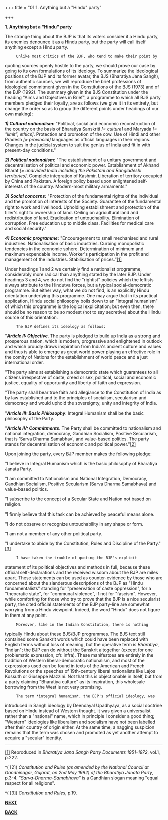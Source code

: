 +++
title = "01 1. Anything but a \"Hindu\" party"

+++
<div class="Section1">

**1. Anything but a "Hindu" party**

        

The strange thing about the BJP is that its voters consider it a Hindu
party, its enemies denounce it as a Hindu party, but the party will call
itself anything except a Hindu party.

 

         Unlike most critics of the BJP, who tend to make their point by
quoting sources openly hostile to the party, we should prove our case by
going to its own formulations of its ideology.  To summarize the
ideological positions of the BJP and its former avatar, the BJS
(Bharatiya Jana Sangh), from authentic sources, we will reproduce the
brief professions of ideological commitment given in the Constitutions
of the BJS (1973) and of the BJP (1992).  The summary given in the BJS
Constitution under the heading "Aims and Objectives in Brief", a
programme to which all BJS party members pledged their loyalty, are as
follows (we give it in its entirety, but change the order so as to group
the different points under headings of our own making):

 

***1) Cultural nationalism:*** "Political, social and economic
reconstruction of the country on the basis of Bharatiya Sanskriti *\[=
culture\]* and Maryada *\[= "limit", ethics\]*.  Protection and
promotion of the cow.  Use of Hindi and other Pradesh *\[= provincial\]*
languages as official languages in their regions.  Changes in the
judicial system to suit the genius of India and fit in with present-day
conditions."

***2) Political nationalism:*** "The establishment of a unitary
government and decentralisation of political and economic power. 
Establishment of Akhand Bharat *\[= undivided India including the
Pakistani and Bangladeshi territories\]*.  Complete integration of
Kashmir.  Liberation of territory occupied by China and Pakistan.  A
foreign policy based upon enlightened self-interests of the country. 
Modern-most military armaments."

***3) Social concerns:*** "Protection of the fundamental rights of the
individual and the promotion of interests of the Society.  Guarantee of
the fundamental right to work and livelihood.  Upholding establishment
and protection of the tiller's right to ownership of land.  Ceiling on
agricultural land and redistribution of land.  Eradication of
untouchability.  Elimination of corruption.  Free education up to middle
class.  Facilities for medical care and social security."

***4) Economic programme:*** "Encouragement to small mechanised and
rural industries.  Nationalisation of basic industries.  Curbing
monopolistic tendencies in the economic sphere.  Determination of
minimum and maximum expendable income.  Worker's participation in the
profit and management of the industries.  Stabilisation of
prices.”[\[1\]](#_edn1)

 

Under headings 1 and 2 we certainly find a nationalist programme,
considerably more radical than anything stated by the later BJP.  Under
headings 3 and 4, we do not find the "rightist" policies which the
leftists always attribute to the Hindutva forces, but a typical
social-democratic programme.  But either way, what we do not find, is an
explicitly Hindu orientation underlying this programme.  One may argue
that in its practical application, Hindu social philosophy boils down to
an "integral humanism" of which this programme is the logical
explicitation; but even then, there should be no reason to be so modest
(not to say secretive) about the Hindu source of this orientation.  

 

         The BJP defines its ideology as follows:

 

"***Article II: Objective***.  The party is pledged to build up India as
a strong and prosperous nation, which is modern, progressive and
enlightened in outlook and which proudly draws inspiration from India's
ancient culture and values and thus is able to emerge as great world
power playing an effective role in the comity of Nations for the
establishment of world peace and a just international order. 

"The party aims at establishing a democratic state which guarantees to
all citizens irrespective of caste, creed or sex, political, social and
economic justice, equality of opportunity and liberty of faith and
expression.

"The party shall bear true faith and allegiance to the Constitution of
India as by law established and to the principles of socialism,
secularism and democracy and would uphold the sovereignty, unity and
integrity of India.

"***Article III: Basic Philosophy***.  Integral Humanism shall be the
basic philosophy of the Party.

"***Article IV: Commitments***.  The Party shall be committed to
nationalism and national integration, democracy, Gandhian Socialism,
Positive Secularism, that is 'Sarva Dharma Samabhav', and value-based
politics.  The party stands for decentralisation of economic and
political power."[\[2\]](#_edn2)

        

Upon joining the party, every BJP member makes the following pledge:

 

"I believe in Integral Humanism which is the basic philosophy of
Bharatiya Janata Party.

"I am committed to Nationalism and National Integration, Democracy,
Gandhian Socialism, Positive Secularism (Sarva Dharma Samabhava) and
value-based politics.

"I subscribe to the concept of a Secular State and Nation not based on
religion.

"I firmly believe that this task can be achieved by peaceful means
alone.

"I do not observe or recognize untouchability in any shape or form.

"I am not a member of any other political party.

"I undertake to abide by the Constitution, Rules and Discipline of the
Party."[\[3\]](#_edn3)

 

         I have taken the trouble of quoting the BJP's explicit
statement of its political objectives and methods in full, because these
official self-declarations and the received wisdom about the BJP are
miles apart.  These statements can be used as counter-evidence by those
who are concerned about the slanderous descriptions of the BJP as "Hindu
fundamentalists" standing for "preservation of caste oppression", for a
"theocratic state", for "communal violence", if not for "fascism". 
However, while comforting for those who try to prove that the BJP is a
nice secularist party, the cited official statements of the BJP
party-line are somewhat worrying from a Hindu viewpoint.  Indeed, the
word "Hindu" does not figure in them at any point.

 

         Moreover, like in the Indian Constitution, there is nothing
typically Hindu about these BJS/BJP programmes.  The BJS text still
contained some Sanskrit words which could have been replaced with
English terms without loss of meaning, but the operative term is
*Bharatiya*, "Indian"; the BJP can do without the Sanskrit altogether
(except for one problematic expression, cfr. infra).  These manifestoes
are entirely in the tradition of Western liberal-democratic nationalism,
and most of the expressions used can be found in texts of the American
and French Revolutions or the speeches of 19th-century liberal
nationalists like Lajos Kossuth or Giuseppe Mazzini.  Not that this is
objectionable in itself, but from a party claiming "Bharatiya culture"
as its inspiration, this wholesale borrowing from the West is not very
promising. 

 

         The term *integral humanism*, the BJP's official ideology, was
introduced in Sangh ideology by Deendayal Upadhyaya, as a social
doctrine based on Hindu instead of Western thought.  It was given a
universalist rather than a "national" name, which in principle I
consider a good thing; "Western" ideologies like liberalism and
socialism have not been labelled after their country of origin either. 
At the same time, a nagging suspicion remains that the term was chosen
and promoted as yet another attempt to acquire a "secular" identity.

</div>

<div style="mso-element:endnote-list">

  

------------------------------------------------------------------------

<div id="edn1" style="mso-element:endnote">

[\[1\]](#_ednref1)  Reproduced in *Bharatiya Jana Sangh Party Documents
1951-1972*, vol.1, p.222.

</div>

<div id="edn2" style="mso-element:endnote">

[](#_ednref2)^( \[2\])  *Constitution and Rules (as amended by the
National Council at Gandhinagar, Gujarat, on 2nd May 1992) of the
Bharatiya Janata Party*, p.3-4.  *"Sarva-Dharma-Samabhava"* is a
Gandhian slogan meaning "equal respect for all religions".

</div>

<div id="edn3" style="mso-element:endnote">

[](#_ednref3)^( \[3\])  *Constitution and Rules*, p.19.

 

**[NEXT](http://www.bharatvani.org/books/bjp/section2.html)**

**[BACK](http://www.bharatvani.org/books/bjp/introduction.html)**

</div>

</div>
